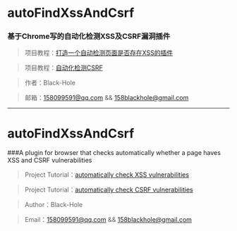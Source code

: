 # autoFindXssAndCsrf

### 基于Chrome写的自动化检测XSS及CSRF漏洞插件

> 项目教程：[打造一个自动检测页面是否存在XSS的插件](http://www.freebuf.com/?s=%E6%89%93%E9%80%A0%E4%B8%80%E4%B8%AA%E8%87%AA%E5%8A%A8%E6%A3%80%E6%B5%8B%E9%A1%B5%E9%9D%A2%E6%98%AF%E5%90%A6%E5%AD%98%E5%9C%A8XSS%E7%9A%84)

> 项目教程：[自动化检测CSRF](http://www.freebuf.com/?s=%E8%87%AA%E5%8A%A8%E5%8C%96%E6%A3%80%E6%B5%8BCSRF)

> 作者：Black-Hole

> 邮箱：158099591@qq.com && 158blackhole@gmail.com

***

# autoFindXssAndCsrf

###A plugin for browser that checks automatically whether a page haves XSS and CSRF vulnerabilities

> Project Tutorial：[automatically check XSS vulnerabilities](http://www.freebuf.com/?s=%E6%89%93%E9%80%A0%E4%B8%80%E4%B8%AA%E8%87%AA%E5%8A%A8%E6%A3%80%E6%B5%8B%E9%A1%B5%E9%9D%A2%E6%98%AF%E5%90%A6%E5%AD%98%E5%9C%A8XSS%E7%9A%84)

> Project Tutorial：[automatically check CSRF vulnerabilities](http://www.freebuf.com/?s=%E8%87%AA%E5%8A%A8%E5%8C%96%E6%A3%80%E6%B5%8BCSRF)

> Author：Black-Hole

> Email：158099591@qq.com && 158blackhole@gmail.com